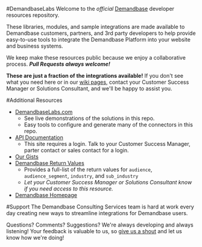 #DemandbaseLabs
Welcome to the *official* [Demandbase](http://www.demandbase.com) developer resources repository.

These libraries, modules, and sample integrations are made available to Demandbase customers, partners, and 3rd party developers to help provide easy-to-use tools to integrate the Demandbase Platform into your website and business systems.

We keep make these resources public because we enjoy a collaborative process. ***Pull Requests always welcome!***

**These are just a fraction of the integrations available!** If you don't see what you need here or in our [wiki pages](http://demandbaselabs.com/docs), contact your Customer Success Manager or Solutions Consultant, and we'll be happy to assist you.

#Additional Resources
* [DemandbaseLabs.com](http://www.demandbaselabs.com)
  * See live demonstrations of the solutions in this repo.
  * Easy tools to configure and generate many of the connectors in this repo.
* [API Documentation](http://demandbaselabs.com/docs/wiki/index.php?title=Demandbase_API_Documentation)
  * This site requires a login.  Talk to your Customer Success Manager, parter contact or sales contact for a login.
* [Our Gists](https://gist.github.com/demandbaselabs)
* [Demandbase Return Values](https://github.com/demandbaselabs/demandbase_return_values)
  * Provides a full-list of the return values for `audience`, `audience_segment`, `industry`, and `sub_industry`
  * *Let your Customer Success Manager or Solutions Consultant know if you need access to this resource.*
* [Demandbase Homepage](http://www.demandbase.com)

#Support
The Demandbase Consulting Services team is hard at work every day creating new ways to streamline integrations for Demandbase users.  

Questions?  Comments?  Suggestions?  We're always developing and always listening!  Your feedback is valuable to us, so [give us a shout](mailto:support@demandbase.com) and let us know how we're doing!  

